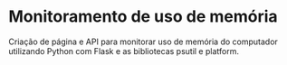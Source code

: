 # Monitoramento de uso de memória
Criação de página e API para monitorar uso de memória do computador utilizando Python com Flask e as bibliotecas psutil e platform.
